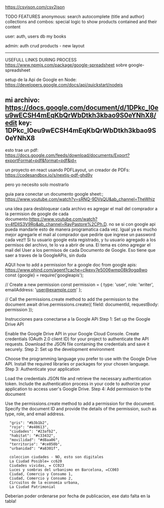 https://csvjson.com/csv2json

TODO FEATURES
anonymous:
search autocomplete (title and author)
collections and combos: special logic to show products contained and their content

user:
auth, users db
my books

admin:
auth
crud products - new layout

--------

USEFULL LINKS DURING PROCESS
https://www.npmjs.com/package/google-spreadsheet  sobre google-spreadsheet

setup de la Api de Google en Node: https://developers.google.com/docs/api/quickstart/nodejs

mi archivo: https://docs.google.com/document/d/1DPkc_l0eu9wECSH4mEqKbQrWbDtkh3kbao9S0eYNhX8/edit
key: 1DPkc_l0eu9wECSH4mEqKbQrWbDtkh3kbao9S0eYNhX8
---

esto trae un pdf: https://docs.google.com/feeds/download/documents/Export?exportFormat=pdf&format=pdf&id=<id>

un proyecto en react usando PDFLayout, un creador de PDFs: https://codesandbox.io/s/nextjs-pdf-ghd9v

pero yo necesito solo mostrarlo

guia para conectar un documento google sheet:; https://www.youtube.com/watch?v=sRNQ-9DVsQU&ab_channel=TheWhiz


una idea para desbloquear cada archivo es agregar el mail del comprador a la permision de google de cada documento:https://www.youtube.com/watch?v=4fDllS3V9Ro&ab_channel=RayPastore%2CPh.D.
no se si con google api pueda mandarle esto de manera programatica cada vez. Igual ya es mucho mejor agregarle el mail al comprador que pedirle que ingrese un password cada vez!!
Si tu usuario google esta registrado, y tu usuario agregado a los permisos del archivo, te lo va a abrir de una. El tema es cómo agregar el mail del User a los permisos de cada Documento de Google. Eso tiene que saer a traves de la GoogleAPis, sin duda


AQUI how to add a permission for a google doc from google apis:
https://www.phind.com/agent?cache=clkexy7e5006wmp08k9ogq8wo
const {google} = require('googleapis');

// Create a new permission
const permission = {
    type: 'user',
    role: 'writer',
    emailAddress: 'user@example.com'
};

// Call the permissions.create method to add the permission to the document
await drive.permissions.create({
    fileId: documentId,
    requestBody: permission
});

Instrucciones para conectarse a la Google APi
Step 1: Set up the Google Drive API

Enable the Google Drive API in your Google Cloud Console.
Create credentials (OAuth 2.0 client ID) for your project to authenticate the API requests.
Download the JSON file containing the credentials and save it securely.
Step 2: Set up the development environment

Choose the programming language you prefer to use with the Google Drive API.
Install the required libraries or packages for your chosen language.
Step 3: Authenticate your application

Load the credentials JSON file and retrieve the necessary authentication token.
Include the authentication process in your code to authorize your application to access user's Google Drive.
Step 4: Add permission to the document

Use the permissions.create method to add a permission for the document.
Specify the document ID and provide the details of the permission, such as type, role, and email address.


      "gris": "#b3b1b2",
      "rojo": "#e40613",
      "ciudades": "#23afb2",
      "habitat": "#c33432",
      "movilidad": "#d8aa06",
      "territorio": "#ce050b",
      "urbanidad": "#a8301f",

      coleccion ciudades - NO, esto son digitales
      La Ciudad Posible= cc620
      Ciudades vividas, = CC023
      Luces y sombras del urbanismo en Barcelona, =CC003
      Ciudad, Comercio y Consumo 1, 
      Ciudad, Comercio y Consumo 2, 
      Circuitos de la economía urbana, 
      La Ciudad Patrimonial 

Deberian poder ordenarse por fecha de publicacion, ese dato falta en la tabla!
